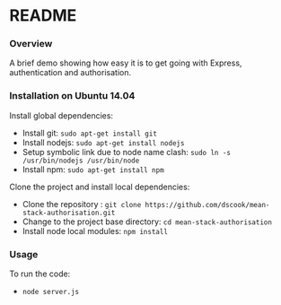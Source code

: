 # README #

### Overview ###

A brief demo showing how easy it is to get going with Express, authentication and authorisation.

### Installation on Ubuntu 14.04 ###

Install global dependencies:

* Install git: `sudo apt-get install git`
* Install nodejs: `sudo apt-get install nodejs`
* Setup symbolic link due to node name clash: `sudo ln -s /usr/bin/nodejs /usr/bin/node`
* Install npm: `sudo apt-get install npm`

Clone the project and install local dependencies:

* Clone the repository : `git clone https://github.com/dscook/mean-stack-authorisation.git`
* Change to the project base directory: `cd mean-stack-authorisation`
* Install node local modules: `npm install`

### Usage ###

To run the code:

* `node server.js`
